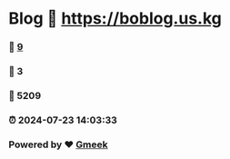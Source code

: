 # Blog :link: https://boblog.us.kg 
### :page_facing_up: [9](https://boblog.us.kg/tag.html) 
### :speech_balloon: 3 
### :hibiscus: 5209 
### :alarm_clock: 2024-07-23 14:03:33 
### Powered by :heart: [Gmeek](https://github.com/Meekdai/Gmeek)
